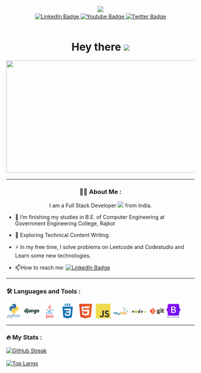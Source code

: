 <div id="header" align="center">
  <img src="https://media.giphy.com/media/v1.Y2lkPTc5MGI3NjExMjQ0MDE2NzBlMzNiODRlMTAyMTU2ODY4YjFhNThhYmIwNTljM2Q4NiZjdD1z/M9gbBd9nbDrOTu1Mqx/giphy.gif" width="100"/>
  <div id="badges">
    <a href="https://www.linkedin.com/in/deep-patel-164271218/">
      <img src="https://img.shields.io/badge/LinkedIn-blue?style=for-the-badge&logo=linkedin&logoColor=white" alt="LinkedIn Badge"/>
    </a>
    <a href="#">
      <img src="https://img.shields.io/badge/YouTube-red?style=for-the-badge&logo=youtube&logoColor=white" alt="Youtube Badge"/>
    </a>
    <a href="#">
      <img src="https://img.shields.io/badge/Twitter-blue?style=for-the-badge&logo=Twitter&logoColor=white" alt="Twitter Badge"/>
    </a>
  </div>
  <img src="https://komarev.com/ghpvc/?username=DeepPatel25&style=flat-square&color=blue" alt=""/>
  <h1>
    Hey there
    <img src="https://media.giphy.com/media/v1.Y2lkPTc5MGI3NjExNTdmZmNjZTFiMDFmZDVjMzcyZmRjM2NhNmVmMjAyZmIwZDMyYmY3YyZjdD1z/hvRJCLFzcasrR4ia7z/giphy.gif" width="30px"/>
   </h1>
</div>
<div align="center">
  <img src="https://media.giphy.com/media/v1.Y2lkPTc5MGI3NjExMmQyODQ2MjkxMzExN2VhOTk5NGViNzkwMWMwNzRjYTQzZjQ1ZTUwZiZjdD1n/dWesBcTLavkZuG35MI/giphy.gif" width="600" height="300"/>

  
  ---

### :man_technologist: About Me :

I am a Full Stack Developer <img src="https://media.giphy.com/media/WUlplcMpOCEmTGBtBW/giphy.gif" width="30"> from India.
</div>
 
- :telescope: I’m finishing my studies in B.E. of Computer Engineering at Government Engineering College, Rajkot

- :seedling: Exploring Technical Content Writing.

- :zap: In my free time, I solve problems on Leetcode and Codestudio and Learn some new technologies.

- :mailbox:How to reach me: <a href="https://www.linkedin.com/in/deep-patel-164271218/">
      <img src="https://img.shields.io/badge/LinkedIn-blue?style=for-the-badge&logo=linkedin&logoColor=white" alt="LinkedIn Badge"/>
    </a>

---

### :hammer_and_wrench: Languages and Tools :

<div>
  <img src="https://github.com/devicons/devicon/blob/master/icons/python/python-original-wordmark.svg" title="Python" alt="Python" width="40" height="40"/>&nbsp;
  <img src="https://github.com/devicons/devicon/blob/master/icons/django/django-plain-wordmark.svg" title="Django" alt="Django" width="40" height="40"/>&nbsp;
  <img src="https://github.com/devicons/devicon/blob/master/icons/java/java-original-wordmark.svg" title="Java" alt="Java" width="40" height="40"/>&nbsp;
  <img src="https://github.com/devicons/devicon/blob/master/icons/css3/css3-plain-wordmark.svg"  title="CSS3" alt="CSS" width="40" height="40"/>&nbsp;
  <img src="https://github.com/devicons/devicon/blob/master/icons/html5/html5-original.svg" title="HTML5" alt="HTML" width="40" height="40"/>&nbsp;
  <img src="https://github.com/devicons/devicon/blob/master/icons/javascript/javascript-original.svg" title="JavaScript" alt="JavaScript" width="40" height="40"/>&nbsp;
  <img src="https://github.com/devicons/devicon/blob/master/icons/mysql/mysql-original-wordmark.svg" title="MySQL"  alt="MySQL" width="40" height="40"/>&nbsp;
  <img src="https://github.com/devicons/devicon/blob/master/icons/nodejs/nodejs-original-wordmark.svg" title="NodeJS" alt="NodeJS" width="40" height="40"/>&nbsp;
  <img src="https://github.com/devicons/devicon/blob/master/icons/git/git-original-wordmark.svg" title="Git" **alt="Git" width="40" height="40"/>
  <img src="https://github.com/devicons/devicon/blob/master/icons/bootstrap/bootstrap-original-wordmark.svg" title="BootStrap" **alt="BootStrap width="40" height="40"/>
  
</div>

---

### :fire: My Stats :

[![GitHub Streak](http://github-readme-streak-stats.herokuapp.com?user=DeepPatel25&theme=dark&background=000000)](https://git.io/streak-stats)
<br/> <br/>
[![Top Langs](https://github-readme-stats.vercel.app/api/top-langs/?username=DeepPatel25&layout=compact&theme=vision-friendly-dark)](https://github.com/anuraghazra/github-readme-stats)
</div>
